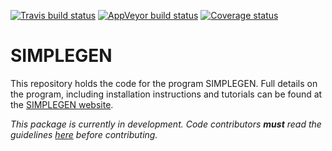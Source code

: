 [![Travis build status](https://travis-ci.org/mrc-ide/SIMPLEGEN.svg?branch=develop)](https://travis-ci.org/mrc-ide/SIMPLEGEN)
[![AppVeyor build status](https://ci.appveyor.com/api/projects/status/github/mrc-ide/SIMPLEGEN?branch=develop&svg=true)](https://ci.appveyor.com/project/mrc-ide/SIMPLEGEN)
[![Coverage status](https://codecov.io/gh/mrc-ide/SIMPLEGEN/branch/develop/graph/badge.svg)](https://codecov.io/github/mrc-ide/SIMPLEGEN?branch=develop)

# SIMPLEGEN

This repository holds the code for the program SIMPLEGEN. Full details on the program, including installation instructions and tutorials can be found at the [SIMPLEGEN website](https://mrc-ide.github.io/SIMPLEGEN/).

*This package is currently in development. Code contributors **must** read the
guidelines [here](https://github.com/mrc-ide/SIMPLEGEN/tree/style_guide) before contributing.*


